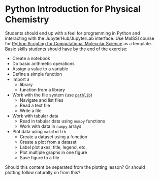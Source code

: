 # Python Introduction for Physical Chemistry

Students should end up with a feel for programming in Python and interacting with the JupyterHub/JupyterLab interface. Use MolSSI course for [Python Scripting for Computational Molecular Science](https://education.molssi.org/python_scripting_cms/) as a template. Basic skills students should have by the end of the exercise:

- Create a notebook
- Do basic arithmetic operations
- Assign a value to a variable
- Define a simple function
- Import a 
  - library
  - function from a library
- Work with the file system (use [`pathlib`](https://realpython.com/python-pathlib/))
  - Navigate and list files
  - Read a text file
  - Write a file
- Work with tabular data
  - Read in tabular data using `numpy` functions
  - Work with data in `numpy` arrays
- Plot data using `matplotlib`
  - Create a dataset using a function
  - Create a plot from a dataset
  - Label plot axes, title, legend, etc.
  - Plot multiple graphs in one figure 
  - Save figure to a file

Should this content be separated from the plotting lesson? Or should plotting follow naturally on from this? 
